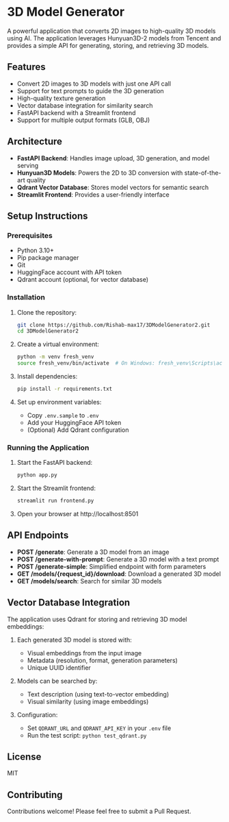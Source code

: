 # 3D Model Generator

A powerful application that converts 2D images to high-quality 3D models using AI. The application leverages Hunyuan3D-2 models from Tencent and provides a simple API for generating, storing, and retrieving 3D models.

## Features

- Convert 2D images to 3D models with just one API call
- Support for text prompts to guide the 3D generation
- High-quality texture generation
- Vector database integration for similarity search
- FastAPI backend with a Streamlit frontend
- Support for multiple output formats (GLB, OBJ)

## Architecture

- **FastAPI Backend**: Handles image upload, 3D generation, and model serving
- **Hunyuan3D Models**: Powers the 2D to 3D conversion with state-of-the-art quality
- **Qdrant Vector Database**: Stores model vectors for semantic search
- **Streamlit Frontend**: Provides a user-friendly interface

## Setup Instructions

### Prerequisites

- Python 3.10+
- Pip package manager
- Git
- HuggingFace account with API token
- Qdrant account (optional, for vector database)

### Installation

1. Clone the repository:
   ```bash
   git clone https://github.com/Rishab-max17/3DModelGenerator2.git
   cd 3DModelGenerator2
   ```

2. Create a virtual environment:
   ```bash
   python -m venv fresh_venv
   source fresh_venv/bin/activate  # On Windows: fresh_venv\Scripts\activate
   ```

3. Install dependencies:
   ```bash
   pip install -r requirements.txt
   ```

4. Set up environment variables:
   - Copy `.env.sample` to `.env`
   - Add your HuggingFace API token
   - (Optional) Add Qdrant configuration

### Running the Application

1. Start the FastAPI backend:
   ```bash
   python app.py
   ```

2. Start the Streamlit frontend:
   ```bash
   streamlit run frontend.py
   ```

3. Open your browser at http://localhost:8501

## API Endpoints

- **POST /generate**: Generate a 3D model from an image
- **POST /generate-with-prompt**: Generate a 3D model with a text prompt
- **POST /generate-simple**: Simplified endpoint with form parameters
- **GET /models/{request_id}/download**: Download a generated 3D model
- **GET /models/search**: Search for similar 3D models

## Vector Database Integration

The application uses Qdrant for storing and retrieving 3D model embeddings:

1. Each generated 3D model is stored with:
   - Visual embeddings from the input image
   - Metadata (resolution, format, generation parameters)
   - Unique UUID identifier

2. Models can be searched by:
   - Text description (using text-to-vector embedding)
   - Visual similarity (using image embeddings)

3. Configuration:
   - Set `QDRANT_URL` and `QDRANT_API_KEY` in your `.env` file
   - Run the test script: `python test_qdrant.py`

## License

MIT

## Contributing

Contributions welcome! Please feel free to submit a Pull Request. 